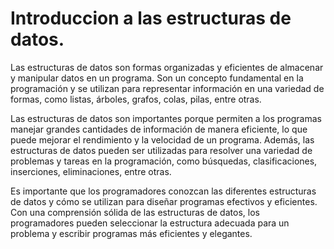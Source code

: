 # Introduccion a las estructuras de datos.

Las estructuras de datos son formas organizadas y eficientes de almacenar y manipular datos en un programa. Son un concepto fundamental en la programación y se utilizan para representar información en una variedad de formas, como listas, árboles, grafos, colas, pilas, entre otras.

Las estructuras de datos son importantes porque permiten a los programas manejar grandes cantidades de información de manera eficiente, lo que puede mejorar el rendimiento y la velocidad de un programa. Además, las estructuras de datos pueden ser utilizadas para resolver una variedad de problemas y tareas en la programación, como búsquedas, clasificaciones, inserciones, eliminaciones, entre otras.

Es importante que los programadores conozcan las diferentes estructuras de datos y cómo se utilizan para diseñar programas efectivos y eficientes. Con una comprensión sólida de las estructuras de datos, los programadores pueden seleccionar la estructura adecuada para un problema y escribir programas más eficientes y elegantes.
